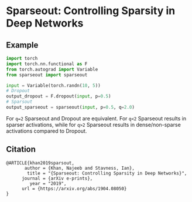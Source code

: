 # Sparseout: Controlling Sparsity in Deep Networks

## Example
```python
import torch
import torch.nn.functional as F
from torch.autograd import Variable
from sparseout import sparseout

input = Variable(torch.randn(10, 5))
# Dropout
output_dropout = F.dropout(input, p=0.5)
# Sparsout
output_sparseout = sparseout(input, p=0.5, q=2.0)
```
For `q=2` Sparseout and Dropout are equivalent. For `q<2` Sparseout results in sparser activations, while for `q>2` Sparseout results in dense/non-sparse activations compared to Dropout. 
## Citation
```
@ARTICLE{khan2019sparsout,
       author = {Khan, Najeeb and Stavness, Ian},
        title = "{Sparseout: Controlling Sparsity in Deep Networks}",
      journal = {arXiv e-prints},
         year = "2019",
      url = {https://arxiv.org/abs/1904.08050}
}
```
